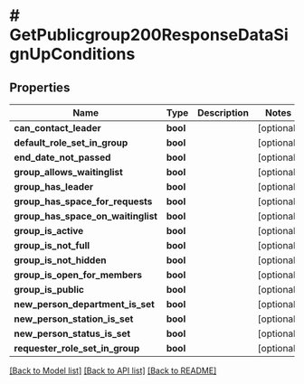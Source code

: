 # # GetPublicgroup200ResponseDataSignUpConditions

## Properties

Name | Type | Description | Notes
------------ | ------------- | ------------- | -------------
**can_contact_leader** | **bool** |  | [optional]
**default_role_set_in_group** | **bool** |  | [optional]
**end_date_not_passed** | **bool** |  | [optional]
**group_allows_waitinglist** | **bool** |  | [optional]
**group_has_leader** | **bool** |  | [optional]
**group_has_space_for_requests** | **bool** |  | [optional]
**group_has_space_on_waitinglist** | **bool** |  | [optional]
**group_is_active** | **bool** |  | [optional]
**group_is_not_full** | **bool** |  | [optional]
**group_is_not_hidden** | **bool** |  | [optional]
**group_is_open_for_members** | **bool** |  | [optional]
**group_is_public** | **bool** |  | [optional]
**new_person_department_is_set** | **bool** |  | [optional]
**new_person_station_is_set** | **bool** |  | [optional]
**new_person_status_is_set** | **bool** |  | [optional]
**requester_role_set_in_group** | **bool** |  | [optional]

[[Back to Model list]](../../README.md#models) [[Back to API list]](../../README.md#endpoints) [[Back to README]](../../README.md)
